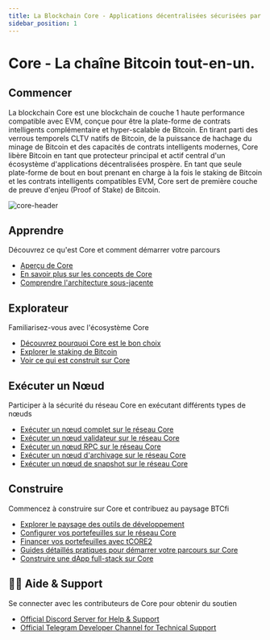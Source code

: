 ```yaml
---
title: La Blockchain Core - Applications décentralisées sécurisées par Bitcoin
sidebar_position: 1
---
```


# Core - La chaîne Bitcoin tout-en-un.

## Commencer

La blockchain Core est une blockchain de couche 1 haute performance compatible avec EVM, conçue pour être la plate-forme de contrats intelligents complémentaire et hyper-scalable de Bitcoin. En tirant parti des verrous temporels CLTV natifs de Bitcoin, de la puissance de hachage du minage de Bitcoin et des capacités de contrats intelligents modernes, Core libère Bitcoin en tant que protecteur principal et actif central d'un écosystème d'applications décentralisées prospère.
En tant que seule plate-forme de bout en bout prenant en charge à la fois le staking de Bitcoin et les contrats intelligents compatibles EVM, Core sert de première couche de preuve d'enjeu (Proof of Stake) de Bitcoin.

![core-header](../static/img/core-header.png)

## Apprendre

Découvrez ce qu'est Core et comment démarrer votre parcours

- [Aperçu de Core](./Learn/introduction/core-101.md)
- [En savoir plus sur les concepts de Core](category/core-concepts)
- [Comprendre l'architecture sous-jacente](./Learn/core-concepts/architecture.md)

## Explorateur

Familiarisez-vous avec l'écosystème Core

- [Découvrez pourquoi Core est le bon choix](./Learn/introduction/why-core.md)
- [Explorer le staking de Bitcoin](./Learn/core-concepts/satoshi-plus-consensus/BitcoinStaking)
- [Voir ce qui est construit sur Core](https://coredao.org/explore/ecosystem)

## Exécuter un Nœud

Participer à la sécurité du réseau Core en exécutant différents types de nœuds

- [Exécuter un nœud complet sur le réseau Core](./Node/config/full-node.md)
- [Exécuter un nœud validateur sur le réseau Core](./Node/config/validator-node-config.md)
- [Exécuter un nœud RPC sur le réseau Core](./Node/config/rpc-node-config.md)
- [Exécuter un nœud d'archivage sur le réseau Core](./Node/config/archive-node-config.md)
- [Exécuter un nœud de snapshot sur le réseau Core](./Node/config/snapshot-node-config.md)

## Construire

Commencez à construire sur Core et contribuez au paysage BTCfi

- [Explorer le paysage des outils de développement](./Dev-Guide/dev-tools.md)
- [Configurer vos portefeuilles sur le réseau Core](./Dev-Guide/core-wallet-config.md)
- [Financer vos portefeuilles avec tCORE2](./Dev-Guide/core-faucet.md)
- [Guides détaillés pratiques pour démarrer votre parcours sur Core](category/dev-guides)
- [Construire une dApp full-stack sur Core](./Dev-Guide/dapp-on-core.md)

## 🙋‍♀️ Aide & Support

Se connecter avec les contributeurs de Core pour obtenir du soutien

- [Official Discord Server for Help & Support](https://discord.com/invite/coredaoofficial)
- [Official Telegram Developer Channel for Technical Support](https://t.me/CoreDAOTelegram)
